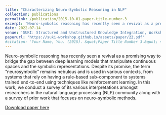 ```yaml
---
title: "Characterizing Neuro-Symbolic Reasoning in NLP"
collection: publications
permalink: /publication/2015-10-01-paper-title-number-3
excerpt: 'Neuro-symbolic reasoning has recently seen a revival as a promising way to bridge the gap between deep learning models that manipulate continuous spaces and the symbolic representations. Despite its promise, the term “neurosymbolic” remains nebulous and is used in various contexts, from systems that rely on having a rule-based sub-component to systems trained end-to-end using techniques like reinforcement learning. In this work, we conduct a survey of its various interpretations amongst researchers in the natural language processing (NLP) community along with a survey of prior work that focuses on neuro-symbolic methods.'
date: 2022-07-14
venue: 'SUKI: Structured and Unstructured Knowledge Integration, Workshop at NAACL 2022'
paperurl: 'https://suki-workshop.github.io/assets/paper/22.pdf'
#citation: 'Your Name, You. (2015). &quot;Paper Title Number 3.&quot; <i>Journal 1</i>. 1(3).'
---
```

Neuro-symbolic reasoning has recently seen a revival as a promising way to bridge the gap between deep learning models that manipulate continuous spaces and the symbolic representations. Despite its promise, the term “neurosymbolic” remains nebulous and is used in various contexts, from systems that rely on having a rule-based sub-component to systems trained end-to-end using techniques like reinforcement learning. In this work, we conduct a survey of its various interpretations amongst researchers in the natural language processing (NLP) community along with a survey of prior work that focuses on neuro-symbolic methods.

[Download paper here](https://suki-workshop.github.io/assets/paper/22.pdf)

